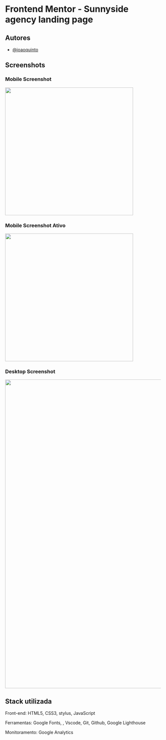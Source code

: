 # Frontend Mentor - Sunnyside agency landing page

## Autores

- [@joaoquinto](https://github.com/joaoquinto)

## Screenshots

### Mobile Screenshot

<img src="assets\screenshots\Mobilev4.png" width="414px">

### Mobile Screenshot Ativo

<img src="assets\screenshots\Mobilev3-active.png" width="414px">

### Desktop Screenshot

<img src="assets\screenshots\Desktopv4.png" width="1000px">

## Stack utilizada

Front-end: HTML5, CSS3, stylus, JavaScript

Ferramentas: Google Fonts, , Vscode, Git, Github, Google Lighthouse

Monitoramento: Google Analytics

